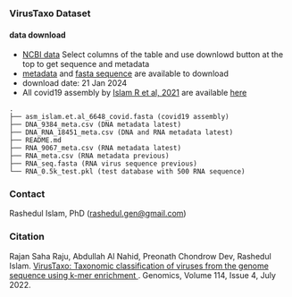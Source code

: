 ### VirusTaxo Dataset

#### data download
- [NCBI data](https://www.ncbi.nlm.nih.gov/labs/virus/vssi/#/virus?SeqType_s=Nucleotide&SourceDB_s=RefSeq) Select columns of the table and use downlowd button at the top to get sequence and metadata
- [metadata](./sequences_20240122_8132761_with_version.csv) and [fasta sequence](https://drive.google.com/file/d/1FBPgDFVvkIrfJ6XwEbpCPZesiaAbF67d/view?usp=sharing) are available to download
- download date: 21 Jan 2024
- All covid19 assembly by [Islam R et al, 2021](https://academic.oup.com/bib/article/22/5/bbab102/6210065) are available [here](https://drive.google.com/file/d/1fEPE3dcSMU4Ojq4T_C67owoIGfLwky6Y/view?usp=sharing)

```
.
├── asm_islam.et.al_6648_covid.fasta (covid19 assembly)
├── DNA_9384_meta.csv (DNA metadata latest)
├── DNA_RNA_18451_meta.csv (DNA and RNA metadata latest)
├── README.md 
├── RNA_9067_meta.csv (RNA metadata latest)
├── RNA_meta.csv (RNA metadata previous)
├── RNA_seq.fasta (RNA virus sequence previous)
└── RNA_0.5k_test.pkl (test database with 500 RNA sequence)
```

### Contact
Rashedul Islam, PhD (rashedul.gen@gmail.com)

### Citation

Rajan Saha Raju, Abdullah Al Nahid, Preonath Chondrow Dev,  Rashedul Islam. [VirusTaxo: Taxonomic classification of viruses from the genome sequence using k-mer enrichment
](https://www.sciencedirect.com/science/article/pii/S0888754322001598). Genomics, Volume 114, Issue 4, July 2022.
